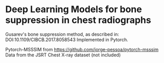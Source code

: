 # Deep Learning Models for bone suppression in chest radiographs
 Gusarev's bone suppression method, as described in: DOI:10.1109/CIBCB.2017.8058543
 Implemented in Pytorch.
 
 Pytorch-MSSSIM from https://github.com/jorge-pessoa/pytorch-msssim
 Data from the JSRT Chest X-ray dataset (not included)

